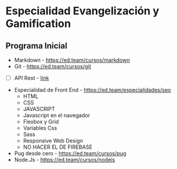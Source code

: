 # Especialidad Evangelización y Gamification

## Programa Inicial 

- Markdown - https://ed.team/cursos/markdown
- Git - https://ed.team/cursos/git
- [ ] API Rest - [link](https://ed.team/cursos/api-rest)
- Especialidad de Front End - https://ed.team/especialidades/seo
	- HTML
	- CSS
	- JAVASCRIPT
	- Javascript en el navegador
	- Flexbox y Grid
	- Variables Css
	- Sass
	- Responsive Web Design
	- NO HACER EL DE FIREBASE
- Pug desde cero - https://ed.team/cursos/pug
- Node.Js - https://ed.team/cursos/nodejs
